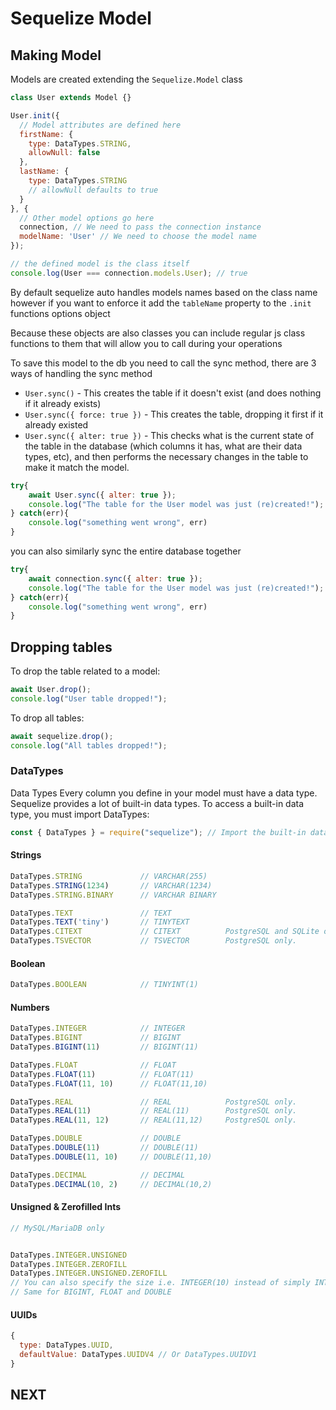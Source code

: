 # Sequelize Model

## Making Model

Models are created extending the `Sequelize.Model` class

```js
class User extends Model {}

User.init({
  // Model attributes are defined here
  firstName: {
    type: DataTypes.STRING,
    allowNull: false
  },
  lastName: {
    type: DataTypes.STRING
    // allowNull defaults to true
  }
}, {
  // Other model options go here
  connection, // We need to pass the connection instance
  modelName: 'User' // We need to choose the model name
});

// the defined model is the class itself
console.log(User === connection.models.User); // true
```

By default sequelize auto handles models names based on the class name however if you want to enforce it add the `tableName` property to the `.init` functions options object

Because these objects are also classes you can include regular js class functions to them that will allow you to call during your operations

To save this model to the db you need to call the sync method, there are 3 ways of handling the sync method 

- `User.sync()` - This creates the table if it doesn't exist (and does nothing if it already exists)
- `User.sync({ force: true })` - This creates the table, dropping it first if it already existed
- `User.sync({ alter: true })` - This checks what is the current state of the table in the database (which columns it has, what are their data types, etc), and then performs the necessary changes in the table to make it match the model.

```js
try{
    await User.sync({ alter: true });
    console.log("The table for the User model was just (re)created!");
} catch(err){
    console.log("something went wrong", err)
}
```

you can also similarly sync the entire database together

```js
try{
    await connection.sync({ alter: true });
    console.log("The table for the User model was just (re)created!");
} catch(err){
    console.log("something went wrong", err)
}
```

## Dropping tables

To drop the table related to a model:

```js
await User.drop();
console.log("User table dropped!");
```
To drop all tables:

```js
await sequelize.drop();
console.log("All tables dropped!");
```

### DataTypes

Data Types
Every column you define in your model must have a data type. Sequelize provides a lot of built-in data types. To access a built-in data type, you must import DataTypes:

```js
const { DataTypes } = require("sequelize"); // Import the built-in data types
```

#### Strings
```js
DataTypes.STRING             // VARCHAR(255)
DataTypes.STRING(1234)       // VARCHAR(1234)
DataTypes.STRING.BINARY      // VARCHAR BINARY

DataTypes.TEXT               // TEXT
DataTypes.TEXT('tiny')       // TINYTEXT
DataTypes.CITEXT             // CITEXT          PostgreSQL and SQLite only.
DataTypes.TSVECTOR           // TSVECTOR        PostgreSQL only.
```

#### Boolean
```js
DataTypes.BOOLEAN            // TINYINT(1)
```


#### Numbers
```js
DataTypes.INTEGER            // INTEGER
DataTypes.BIGINT             // BIGINT
DataTypes.BIGINT(11)         // BIGINT(11)

DataTypes.FLOAT              // FLOAT
DataTypes.FLOAT(11)          // FLOAT(11)
DataTypes.FLOAT(11, 10)      // FLOAT(11,10)

DataTypes.REAL               // REAL            PostgreSQL only.
DataTypes.REAL(11)           // REAL(11)        PostgreSQL only.
DataTypes.REAL(11, 12)       // REAL(11,12)     PostgreSQL only.

DataTypes.DOUBLE             // DOUBLE
DataTypes.DOUBLE(11)         // DOUBLE(11)
DataTypes.DOUBLE(11, 10)     // DOUBLE(11,10)

DataTypes.DECIMAL            // DECIMAL
DataTypes.DECIMAL(10, 2)     // DECIMAL(10,2)
```

#### Unsigned & Zerofilled Ints

```js
// MySQL/MariaDB only


DataTypes.INTEGER.UNSIGNED
DataTypes.INTEGER.ZEROFILL
DataTypes.INTEGER.UNSIGNED.ZEROFILL
// You can also specify the size i.e. INTEGER(10) instead of simply INTEGER
// Same for BIGINT, FLOAT and DOUBLE
```

#### UUIDs

```js
{
  type: DataTypes.UUID,
  defaultValue: DataTypes.UUIDV4 // Or DataTypes.UUIDV1
}
````

## NEXT

